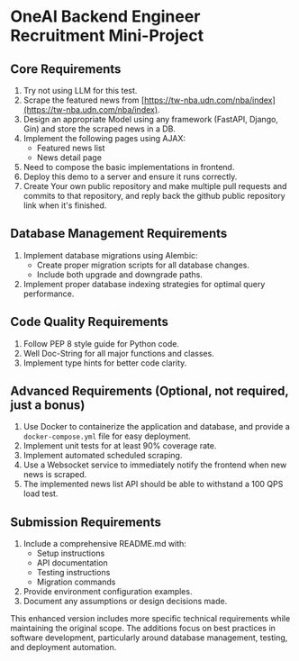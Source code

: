 # OneAI Backend Engineer Recruitment Mini-Project

## Core Requirements

1. Try not using LLM for this test.
2. Scrape the featured news from [https://tw-nba.udn.com/nba/index](https://tw-nba.udn.com/nba/index).
3. Design an appropriate Model using any framework (FastAPI, Django, Gin) and store the scraped news in a DB.
4. Implement the following pages using AJAX:
    - Featured news list
    - News detail page
5. Need to compose the basic implementations in frontend.
6. Deploy this demo to a server and ensure it runs correctly.
7. Create Your own public repository and make multiple pull requests and commits to that repository, and reply back the github public repository link when it's finished.

## Database Management Requirements

1. Implement database migrations using Alembic:
    - Create proper migration scripts for all database changes.
    - Include both upgrade and downgrade paths.
2. Implement proper database indexing strategies for optimal query performance.

## Code Quality Requirements

1. Follow PEP 8 style guide for Python code.
2. Well Doc-String for all major functions and classes.
3. Implement type hints for better code clarity.

## Advanced Requirements (Optional, not required, just a bonus)

1. Use Docker to containerize the application and database, and provide a `docker-compose.yml` file for easy deployment.
2. Implement unit tests for at least 90% coverage rate.
3. Implement automated scheduled scraping.
4. Use a Websocket service to immediately notify the frontend when new news is scraped.
5. The implemented news list API should be able to withstand a 100 QPS load test.

## Submission Requirements

1. Include a comprehensive README.md with:
    - Setup instructions
    - API documentation
    - Testing instructions
    - Migration commands
2. Provide environment configuration examples.
3. Document any assumptions or design decisions made.

This enhanced version includes more specific technical requirements while maintaining the original scope. The additions focus on best practices in software development, particularly around database management, testing, and deployment automation.

